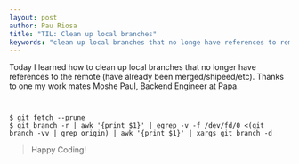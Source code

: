 ```yaml
---
layout: post
author: Pau Riosa
title: "TIL: Clean up local branches"
keywords: "clean up local branches that no longe have references to remote repository"
---
```


Today I learned how to clean up local branches that no longer have references to the remote (have already been merged/shipeed/etc).
Thanks to one my work mates Moshe Paul, Backend Engineer at Papa.

```


$ git fetch --prune
$ git branch -r | awk '{print $1}' | egrep -v -f /dev/fd/0 <(git branch -vv | grep origin) | awk '{print $1}' | xargs git branch -d

```

> Happy Coding!

